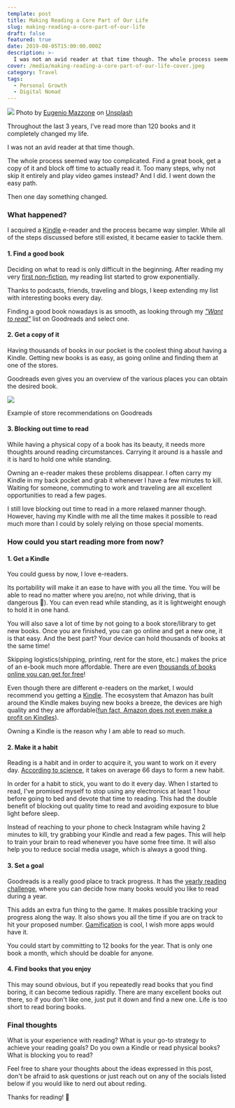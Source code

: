 ```yaml
---
template: post
title: Making Reading a Core Part of Our Life
slug: making-reading-a-core-part-of-our-life
draft: false
featured: true
date: 2019-08-05T15:00:00.000Z
description: >-
  I was not an avid reader at that time though. The whole process seemed way too complicated. Find a great book, get a copy of it and block off time to actually read it. Too many steps, why not skip it?
cover: /media/making-reading-a-core-part-of-our-life-cover.jpeg
category: Travel
tags:
  - Personal Growth
  - Digital Nomad
---
```


![](/media/making-reading-a-core-part-of-our-life-cover.jpeg)
Photo by [Eugenio Mazzone](https://unsplash.com/@eugi1492?utm_source=unsplash&utm_medium=referral&utm_content=creditCopyText) on [Unsplash](https://unsplash.com/search/photos/books?utm_source=unsplash&utm_medium=referral&utm_content=creditCopyText)

Throughout the last 3 years, I've read more than 120 books and it completely changed my life.

I was not an avid reader at that time though.

The whole process seemed way too complicated. Find a great book, get a copy of it and block off time to actually read it. Too many steps, why not skip it entirely and play video games instead? And I did. I went down the easy path.

Then one day something changed.

### What happened?

I acquired a [Kindle](https://amzn.to/2JOiofh) e-reader and the process became way simpler. While all of the steps discussed before still existed, it became easier to tackle them.

#### 1\. Find a good book

Deciding on what to read is only difficult in the beginning. After reading my very [first non-fiction](https://www.goodreads.com/book/show/35210.How_to_Talk_to_Anyone), my reading list started to grow exponentially.

Thanks to podcasts, friends, traveling and blogs, I keep extending my list with interesting books every day.

Finding a good book nowadays is as smooth, as looking through my [_"Want to read"_](https://www.goodreads.com/review/list/52810400) list on Goodreads and select one.

#### 2\. Get a copy of it

Having thousands of books in our pocket is the coolest thing about having a Kindle. Getting new books is as easy, as going online and finding them at one of the stores.

Goodreads even gives you an overview of the various places you can obtain the desired book.

![](https://cdn-images-1.medium.com/max/1600/1*I4bQc5OfRiYe0BjG2wllIQ.png)

<p class="img-caption">Example of store recommendations on Goodreads</p>

#### 3\. Blocking out time to read

While having a physical copy of a book has its beauty, it needs more thoughts around reading circumstances. Carrying it around is a hassle and it is hard to hold one while standing.

Owning an e-reader makes these problems disappear. I often carry my Kindle in my back pocket and grab it whenever I have a few minutes to kill. Waiting for someone, commuting to work and traveling are all excellent opportunities to read a few pages.

I still love blocking out time to read in a more relaxed manner though. However, having my Kindle with me all the time makes it possible to read much more than I could by solely relying on those special moments.

### How could you start reading more from now?

#### 1\. Get a Kindle

You could guess by now, I love e-readers.

Its portability will make it an ease to have with you all the time. You will be able to read no matter where you are(no, not while driving, that is dangerous 🧐). You can even read while standing, as it is lightweight enough to hold it in one hand.

You will also save a lot of time by not going to a book store/library to get new books. Once you are finished, you can go online and get a new one, it is that easy. And the best part? Your device can hold thousands of books at the same time!

Skipping logistics(shipping, printing, rent for the store, etc.) makes the price of an e-book much more affordable. There are even [thousands of books online you can get for free](https://www.gutenberg.org)!

Even though there are different e-readers on the market, I would recommend you getting a [Kindle](https://amzn.to/2JOiofh). The ecosystem that Amazon has built around the Kindle makes buying new books a breeze, the devices are high quality and they are affordable([fun fact, Amazon does not even make a profit on Kindles](https://www.forbes.com/sites/kellyclay/2012/10/12/amazon-confirms-it-makes-no-profit-on-kindles/#221416136b43)).

Owning a Kindle is the reason why I am able to read so much.

#### 2\. Make it a habit

Reading is a habit and in order to acquire it, you want to work on it every day. [According to science](https://bit.ly/2TpuwnG), it takes on average 66 days to form a new habit.

In order for a habit to stick, you want to do it every day. When I started to read, I've promised myself to stop using any electronics at least 1 hour before going to bed and devote that time to reading. This had the double benefit of blocking out quality time to read and avoiding exposure to blue light before sleep.

Instead of reaching to your phone to check Instagram while having 2 minutes to kill, try grabbing your Kindle and read a few pages. This will help to train your brain to read whenever you have some free time. It will also help you to reduce social media usage, which is always a good thing.

#### 3\. Set a goal

Goodreads is a really good place to track progress. It has the [yearly reading challenge](https://www.goodreads.com/user_challenges/15219462), where you can decide how many books would you like to read during a year.

This adds an extra fun thing to the game. It makes possible tracking your progress along the way. It also shows you all the time if you are on track to hit your proposed number. [Gamification](https://www.bunchball.com/gamification) is cool, I wish more apps would have it.

You could start by committing to 12 books for the year. That is only one book a month, which should be doable for anyone.

#### 4\. Find books that you enjoy

This may sound obvious, but if you repeatedly read books that you find boring, it can become tedious rapidly. There are many excellent books out there, so if you don't like one, just put it down and find a new one. Life is too short to read boring books.

### Final thoughts

What is your experience with reading? What is your go-to strategy to achieve your reading goals? Do you own a Kindle or read physical books? What is blocking you to read?

Feel free to share your thoughts about the ideas expressed in this post, don't be afraid to ask questions or just reach out on any of the socials listed below if you would like to nerd out about reding.

Thanks for reading! 🙏
